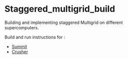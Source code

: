 # Staggered_multigrid_build
Building and implementing staggered Multigrid on different supercomputers.


Build and run instructions for : 
* [Summit](https://github.com/vmos1/Staggered_multigrid_build/blob/main/build_summit/README.md)
* [Crusher](https://github.com/vmos1/Staggered_multigrid_build/blob/main/build_summit/README.md)


